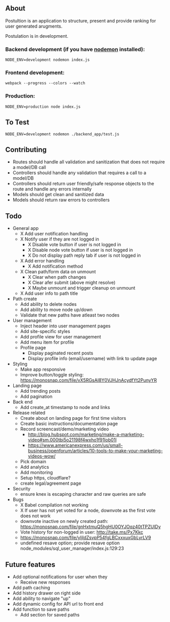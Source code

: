 ## About

Postultion is an application to structure, present and provide ranking for user generated arugments.

Postulation is in development.

### Backend development (if you have [nodemon](https://github.com/remy/nodemon) installed):
```
NODE_ENV=development nodemon index.js
```

### Frontend development:
```
webpack --progress --colors --watch
```

### Production:
```
NODE_ENV=production node index.js
```

## To Test

`NODE_ENV=development nodemon ./backend_app/test.js`

## Contributing

* Routes should handle all validation and sanitization that does not require a model/DB call
* Controllers should handle any validation that requires a call to a model/DB
* Controllers should return user friendly/safe response objects to the route and handle any errors internally
* Models should get clean and sanitized data
* Models should return raw errors to controllers

## Todo

* General app
  * X Add user notification handling
  * X Notify user if they are not logged in
    * X Disable vote button if user is not logged in
    * X Disable node vote button if user is not logged in
    * X Do not display path reply tab if user is not logged in
  * X Add error handling
    * X Add notification method
  * X Clean path/form data on unmount
    * X Clear when path changes
    * X Clear afer submit (above might resolve)
    * X Maybe unmount and trigger cleanup on unmount
  * X Add user info to path title
* Path create
  * Add ability to delete nodes
  * Add ability to move node up/down
  * Validate that new paths have atleast two nodes
* User management
  * Inject header into user management pages
  * Add site-specific styles
  * Add profile view for user management
  * Add menu item for profile
  * Profile page
    * Display paginated recent posts
    * Display profile info (email/username) with link to update page
* Styling
  * Make app responsive
  * Improve button/toggle styling: https://monosnap.com/file/vX5RGsAI8Y0VJHJnAcydfYt2PunyYR
* Landing page
  * Add trending posts
  * Add pagination
* Back end
  * Add create_at timestamp to node and links
* Release related
  * Create about on landing page for first time visitors
  * Create basic instructions/documentation page
  * Record screencast/demo/marketing video
    * http://blog.hubspot.com/marketing/make-a-marketing-video#sm.000tbi5o21198f4wxho1f91lob01l
    * https://www.americanexpress.com/us/small-business/openforum/articles/10-tools-to-make-your-marketing-videos-wow/
  * Pick domain
  * Add analytics
  * Add monitoring
  * Setup https, cloudflare?
  * create legal/agreement page
* Security
  * ensure knex is escaping character and raw queries are safe
* Bugs
  * X Babel compilation not working
  * X If user has not yet voted for a node, downvote as the first vote does not work
  * downvote inactive on newly created path: https://monosnap.com/file/gnHxtmuQ5hgHU0OYJOqz40tTPZUlDy
  * Vote history for non-logged in user: http://take.ms/Px7Kkc
  * https://monosnap.com/file/yIjldZsvpP54fgLBCxxxuxGbLyrLV9
  * undefined resave option; provide resave option node_modules/sql_user_manager/index.js:129:23

## Future features
* Add optional notifications for user when they
  * Receive new responses
* Add path caching
* Add history drawer on right side
* Add ability to navigate "up"
* Add dynamic config for API url to front end
* Add function to save paths
  * Add section for saved paths